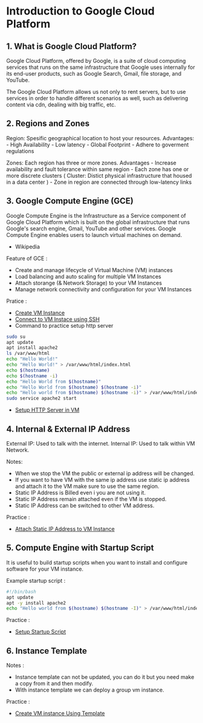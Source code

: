 # Introduction to Google Cloud Platform

## 1. What is Google Cloud Platform?
Google Cloud Platform, offered by Google, is a suite of cloud computing services that runs on the same infrastructure that Google uses internally for its end-user products, such as Google Search, Gmail, file storage, and YouTube.

The Google Cloud Platform allows us not only to rent servers, but to use services in order to handle different scenarios as well, such as delivering content via cdn, dealing with big traffic, etc.

## 2. Regions and Zones
Region: Spesific geographical location to host your resources.
Advantages: 
    - High Availability
    - Low latency
    - Global Footprint
    - Adhere to goverment regulations

Zones: Each region has three or more zones.
Advantages
    - Increase availability and fault tolerance within same region
    - Each zone has one or more discrete clusters ( Cluster: Distict physical infrastructure that housed in a data center )
    - Zone in region are connected through low-latency links

## 3. Google Compute Engine (GCE)
Google Compute Engine is the Infrastructure as a Service component of Google Cloud Platform which is built on the global infrastructure that runs Google's search engine, Gmail, YouTube and other services. Google Compute Engine enables users to launch virtual machines on demand. 
- Wikipedia

Feature of GCE :
- Create and manage lifecycle of Virtual Machine (VM) instances
- Load balancing and auto scaling for multiple VM Instances
- Attach storange (& Network Storage) to your VM Instances
- Manage network connectivity and configuration for your VM Instances

Pratice : 
- [Create VM Instance](https://www.loom.com/share/0aaab2855b084874aaf14096dc2df6a4)
- [Connect to VM Instace using SSH](https://www.loom.com/share/cd7d645c75bd4b42a036b0c46fc6a789)
- Command to practice setup http server
```bash
sudo su
apt update 
apt install apache2
ls /var/www/html
echo "Hello World!"
echo "Hello World!" > /var/www/html/index.html
echo $(hostname)
echo $(hostname -i)
echo "Hello World from $(hostname)"
echo "Hello World from $(hostname) $(hostname -i)"
echo "Hello world from $(hostname) $(hostname -i)" > /var/www/html/index.html
sudo service apache2 start
```
- [Setup HTTP Server in VM](https://www.loom.com/share/f0de9bc046a24140a69943abcbdc394e)

## 4. Internal & External IP Address
External IP: Used to talk with the internet.
Internal IP: Used to talk within VM Network.

Notes:
- When we stop the VM the public or external ip address will be changed.
- If you want to have VM with the same ip address use static ip address and attach it to the VM make sure to use the same region.
- Static IP Address is Billed even i you are not using it.
- Static IP Address remain attached even if the VM is stopped.
- Static IP Address can be switched to other VM address.

Practice :
- [Attach Static IP Address to VM Instance](https://www.loom.com/share/7835f5e1008d4bf3aea58787b9a02a28)

## 5. Compute Engine with Startup Script
It is useful to build startup scripts when you want to install and configure software for your VM instance.

Example startup script :
```bash
#!/bin/bash
apt update 
apt -y install apache2
echo "Hello world from $(hostname) $(hostname -I)" > /var/www/html/index.html
```

Practice :
- [Setup Startup Script](https://www.loom.com/share/e4073e5b989b41139e13b63053016ade)

## 6. Instance Template

Notes :
- Instance template can not be updated, you can do it but you need make a copy from it and then modify.
- With instance template we can deploy a group vm instance.

Practice :
- [Create VM instance Using Template](https://www.loom.com/share/75e6727e48b4419bb58aeed95e789a8b)
